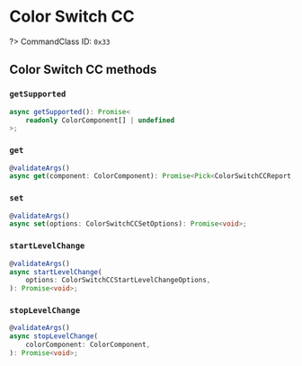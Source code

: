 # Color Switch CC

?> CommandClass ID: `0x33`

## Color Switch CC methods

### `getSupported`

```ts
async getSupported(): Promise<
	readonly ColorComponent[] | undefined
>;
```

### `get`

```ts
@validateArgs()
async get(component: ColorComponent): Promise<Pick<ColorSwitchCCReport, "currentValue" | "targetValue" | "duration"> | undefined>;
```

### `set`

```ts
@validateArgs()
async set(options: ColorSwitchCCSetOptions): Promise<void>;
```

### `startLevelChange`

```ts
@validateArgs()
async startLevelChange(
	options: ColorSwitchCCStartLevelChangeOptions,
): Promise<void>;
```

### `stopLevelChange`

```ts
@validateArgs()
async stopLevelChange(
	colorComponent: ColorComponent,
): Promise<void>;
```
